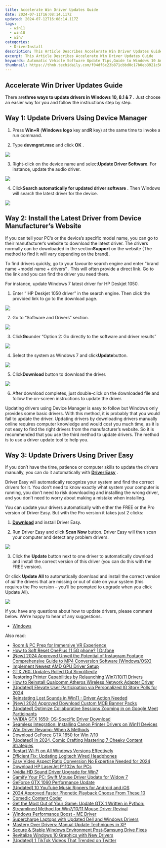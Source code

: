 ```yaml
---
title: Accelerate Win Driver Updates Guide
date: 2024-07-11T16:08:14.117Z
updated: 2024-07-12T16:08:14.117Z
tags:
  - win11
  - win10
  - win7
categories:
  - DriverInstall
description: This Article Describes Accelerate Win Driver Updates Guide
excerpt: This Article Describes Accelerate Win Driver Updates Guide
keywords: Automatic Vehicle Software Update Tips,Guide to Windows 10 Automatic Car Software Upgrades,Latest Vehicle Tech Support for Microsoft Update,Efficient Car Software Maintenance Strategies,How-To,Optimizing Car Performance Through Update Management,Integrating Windows Drivers for Enhanced Vehicle Functionality
thumbnail: https://thmb.techidaily.com/f04df6c23b871cbbd0c17b0eb3921c505712d724d4bbb61a362d901e0200289d.jpg
---
```


## Accelerate Win Driver Updates Guide

 There are**three ways to update drivers in Windows 10, 8.1 & 7** . Just choose an easier way for you and follow the instructions step by step.

## **Way 1: Update Drivers Using Device Manager**

 1) Press **Win+R** (**Windows logo** key and**R** key) at the same time to invoke a run command.

 2) Type **devmgmt.msc**  and click **OK** .  

![](https://images.drivereasy.com/wp-content/uploads/2016/04/img_5704c0cf36222.png)

3) Right-click on the device name and select**Update Driver Software**. For instance, update the audio driver.

![](https://images.drivereasy.com/wp-content/uploads/2016/04/img_5704c1203c6a5.png)
  
 4) Click**Search automatically for updated driver software** . Then Windows will search the latest driver for the device.

![](https://images.drivereasy.com/wp-content/uploads/2016/04/img_5704bffe56812.png)

## **Way 2: Install the Latest Driver from Device Manufacturer’s Website**

If you can tell your PC’s or the device’s specific model name, you can go to their manufacturer’s website to download the latest driver.  The drivers normally can be downloaded in the section**Support** on the website (The method to find it will vary depending on the brand).
  
 To find drivers quickly, go to your favourite search engine and enter “brand name +model name + drivers” . This will often provide a direct link. Go to the link and you can find the driver you need there.  
  
For instance, update Windows 7 latest driver for HP Deskjet 1050\.
  
1) Enter “  HP Deskjet 1050 driver” in the search engine. Then click the provided link to go to the download page.  
  
![](https://images.drivereasy.com/wp-content/uploads/2016/04/img_5704c482e00c6.png)

2) Go to “Software and Drivers” section.
  
![](https://images.drivereasy.com/wp-content/uploads/2016/04/img_5704c4cd32fe4.png)

3) Click**Go**under “Option 2: Go directly to the software and driver results”  
  
![](https://images.drivereasy.com/wp-content/uploads/2016/04/img_5704c73bc220d.png)

4) Select the system as Windows 7 and click**Update**button.  
  
![](https://images.drivereasy.com/wp-content/uploads/2016/04/img_5704c7f386932.png)
  
 5) Click**Download** button to download the driver.
  
![](https://images.drivereasy.com/wp-content/uploads/2016/04/img_5704c86c16912.png)
  
 6) After download completes, just double-click on the downloaded file and follow the on-screen instructions to update the driver.

 Updating drivers using Device Manager is easy to follow but Windows only provides some basic drivers. With this method, it is probably that you would fail to update the driver. Updating drivers by downloading drivers manually online requires computer knowledge and would cost you much time, as it is not easy to find the right drivers from the manufacturer’s website. So it is recommended that you use the third method to update drivers. The method is to use a driver update tool to help you.
  
## **Way 3: Update Drivers Using Driver Easy**

 If you don’t have the time, patience or computer skills to update the drivers manually, you can do it automatically with **[Driver Easy](https://tools.techidaily.com/drivereasy/download/)**  .

 Driver Easy will automatically recognize your system and find the correct drivers for it. You don’t need to know exactly what system your computer is running, you don’t need to risk downloading and installing the wrong driver, and you don’t need to worry about making a mistake when installing.

 You can update your drivers automatically with either the FREE or the Pro version of Driver Easy. But with the Pro version it takes just 2 clicks:

 1) **[Download](https://tools.techidaily.com/drivereasy/download/)**   and install Driver Easy.

 2) Run Driver Easy and click **Scan Now**   button. Driver Easy will then scan your computer and detect any problem drivers.

![](https://images.drivereasy.com/wp-content/uploads/2017/11/img_5a0d04344aee6.png)

 3) Click the **Update** button next to one driver to automatically download and install the correct version of this driver (you can do this with the FREE version).

 Or click **Update All**  to automatically download and install the correct version of _all_   the drivers that are missing or out of date on your system (this requires the Pro version – you’ll be prompted to upgrade when you click Update All).

![](https://images.drivereasy.com/wp-content/uploads/2017/11/img_5a0d043baaa32.jpg)

 If you have any questions about how to update drivers, please comment below. We’re happy to hear of any suggestions.

* [Windows](https://tools.techidaily.com/drivereasy/download/)

<ins class="adsbygoogle"
     style="display:block"
     data-ad-format="autorelaxed"
     data-ad-client="ca-pub-7571918770474297"
     data-ad-slot="1223367746"></ins>



<ins class="adsbygoogle"
     style="display:block"
     data-ad-client="ca-pub-7571918770474297"
     data-ad-slot="8358498916"
     data-ad-format="auto"
     data-full-width-responsive="true"></ins>



<span class="atpl-alsoreadstyle">Also read:</span>
<div><ul>
<li><a href="https://extra-tips.techidaily.com/room-and-pc-prep-for-immersive-vr-experience/"><u>Room & PC Prep for Immersive VR Experience</u></a></li>
<li><a href="https://techidaily.com/how-to-soft-reset-oneplus-11-5g-phone-drfone-by-drfone-reset-android-reset-android/"><u>How to Soft Reset OnePlus 11 5G phone? | Dr.fone</u></a></li>
<li><a href="https://instagram-video-files.techidaily.com/new-2024-approved-unveil-the-potential-of-instagram-footage-comprehensive-guide-to-mp4-conversion-software-windowsosx/"><u>[New] 2024 Approved  Unveil the Potential of Instagram Footage  Comprehensive Guide to MP4 Conversion Software [Windows/OSX]</u></a></li>
<li><a href="https://driver-install.techidaily.com/implement-newest-amd-gpu-driver-setup/"><u>Implement Newest AMD GPU Driver Setup</u></a></li>
<li><a href="https://driver-install.techidaily.com/gtx-760-updates-rolled-out-simplifiedly/"><u>GTX 760: Updates Rolled Out Simplifiedly</u></a></li>
<li><a href="https://driver-install.techidaily.com/restoring-printer-capabilities-by-relaunching-win71011-drivers/"><u>Restoring Printer Capabilities by Relaunching Win7/10/11 Drivers</u></a></li>
<li><a href="https://driver-install.techidaily.com/how-to-reinstall-qualcomm-atheros-wireless-network-adapter-driver/"><u>How to Reinstall Qualcomm Atheros Wireless Network Adapter Driver</u></a></li>
<li><a href="https://instagram-video-recordings.techidaily.com/updated-elevate-user-participation-via-personalized-ig-story-polls-for-2024/"><u>[Updated] Elevate User Participation via Personalized IG Story Polls for 2024</u></a></li>
<li><a href="https://driver-install.techidaily.com/reinstating-lost-sounds-in-win11-driver-action-needed/"><u>Reinstating Lost Sounds in Win11 - Driver Action Needed</u></a></li>
<li><a href="https://youtube-zero.techidaily.com/024-approved-download-custom-mcb-banner-packs/"><u>[New] 2024 Approved  Download Custom MCB Banner Packs</u></a></li>
<li><a href="https://fox-hovers.techidaily.com/updated-optimize-collaborative-sessions-zooming-in-on-google-meet-participants/"><u>[Updated] Optimize Collaborative Sessions  Zooming in on Google Meet Participants</u></a></li>
<li><a href="https://driver-install.techidaily.com/nvidia-gtx-1650-os-specific-driver-download/"><u>NVIDIA GTX 1650: OS-Specific Driver Download</u></a></li>
<li><a href="https://driver-install.techidaily.com/seamless-integration-installing-canon-printer-drivers-on-win11-devices/"><u>Seamless Integration: Installing Canon Printer Drivers on Win11 Devices</u></a></li>
<li><a href="https://driver-install.techidaily.com/win-driver-revamp-when-and-methods/"><u>Win Driver Revamp: When & Methods</u></a></li>
<li><a href="https://driver-install.techidaily.com/download-geforce-gtx-1650-for-win-710/"><u>Download GeForce GTX 1650 for Win 7/10</u></a></li>
<li><a href="https://facebook-video-share.techidaily.com/updated-in-2024-comic-crafting-mastering-7-cheeky-content-strategies/"><u>[Updated] In 2024, Comic Crafting  Mastering 7 Cheeky Content Strategies</u></a></li>
<li><a href="https://driver-install.techidaily.com/restart-wi-fi-on-all-windows-versions-effectively/"><u>Restart Wi-Fi on All Windows Versions Effectively</u></a></li>
<li><a href="https://driver-install.techidaily.com/efficient-fix-updating-logitech-wired-headphones/"><u>Efficient Fix: Updating Logitech Wired Headphones</u></a></li>
<li><a href="https://ai-vdieo-software.techidaily.com/easy-video-aspect-ratio-conversion-no-expertise-needed-for-2024/"><u>Easy Video Aspect Ratio Conversion No Expertise Needed for 2024</u></a></li>
<li><a href="https://driver-install.techidaily.com/download-hp-laserjet-p1102w-for-pcs/"><u>Download HP LaserJet P1102w for PCs</u></a></li>
<li><a href="https://driver-install.techidaily.com/nvidia-hd-sound-driver-upgrade-for-win7/"><u>Nvidia HD Sound Driver Upgrade for Win7</u></a></li>
<li><a href="https://driver-install.techidaily.com/gamify-your-pc-swift-mouse-driver-update-for-widow-7/"><u>Gamify Your PC: Swift Mouse Driver Update for Widow 7</u></a></li>
<li><a href="https://driver-install.techidaily.com/geforce-gtx-1060-performance-update/"><u>GeForce GTX 1060 Performance Update</u></a></li>
<li><a href="https://facebook-video-footage.techidaily.com/updated-10-youtube-music-rippers-for-android-and-ios/"><u>[Updated] 10 YouTube Music Rippers for Android and iOS</u></a></li>
<li><a href="https://article-knowledge.techidaily.com/2024-approved-faster-phonetic-playback-choose-from-these-10/"><u>2024 Approved  Faster Phonetic Playback  Choose From These 10</u></a></li>
<li><a href="https://extra-resources.techidaily.com/comedic-content-coder/"><u>Comedic Content Coder</u></a></li>
<li><a href="https://driver-install.techidaily.com/1720062438577-get-the-most-out-of-your-game-update-gtx-1-written-in-python/"><u>Get the Most Out of Your Game: Update GTX 1 Written in Python:</u></a></li>
<li><a href="https://driver-install.techidaily.com/streamlined-method-for-win71011-mouse-driver-revival/"><u>Streamlined Method for Win7/10/11 Mouse Driver Revival</u></a></li>
<li><a href="https://driver-install.techidaily.com/windows-performance-boost-me-driver/"><u>Windows Performance Boost - ME Driver</u></a></li>
<li><a href="https://driver-install.techidaily.com/supercharge-laptops-with-updated-dell-and-windows-drivers/"><u>Supercharge Laptops with Updated Dell and Windows Drivers</u></a></li>
<li><a href="https://driver-install.techidaily.com/mastery-over-drivers-manual-update-techniques-in-xp/"><u>Mastery Over Drivers: Manual Update Techniques in XP</u></a></li>
<li><a href="https://driver-install.techidaily.com/secure-and-stable-windows-environment-post-samsung-drive-fixes/"><u>Secure & Stable Windows Environment Post-Samsung Drive Fixes</u></a></li>
<li><a href="https://driver-install.techidaily.com/revitalize-windows-10-graphics-with-new-drivers/"><u>Revitalize Windows 10 Graphics with New Drivers</u></a></li>
<li><a href="https://twitter-videos.techidaily.com/updated-1-tiktok-videos-that-trended-on-twitter/"><u>[Updated] 1 TikTok Videos That Trended on Twitter</u></a></li>
</ul></div>
